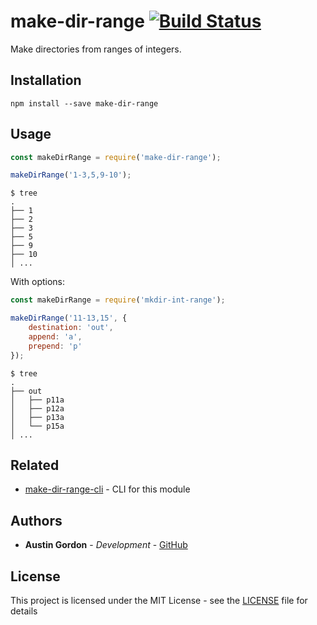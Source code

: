 # make-dir-range [![Build Status](https://travis-ci.com/hutsoninc/make-dir-range.svg?branch=master)](https://travis-ci.com/hutsoninc/make-dir-range)

Make directories from ranges of integers.

## Installation

`npm install --save make-dir-range`

## Usage

```js
const makeDirRange = require('make-dir-range');

makeDirRange('1-3,5,9-10');
```

```
$ tree
.
├── 1
├── 2
├── 3
├── 5
├── 9
├── 10
│ ...
```

With options:

```js
const makeDirRange = require('mkdir-int-range');

makeDirRange('11-13,15', {
    destination: 'out',
    append: 'a',
    prepend: 'p'
});
```

```
$ tree
.
├── out
│   ├── p11a
│   ├── p12a
│   ├── p13a
│   └── p15a
│ ...
```

## Related

- [make-dir-range-cli](https://github.com/hutsoninc/make-dir-range-cli) - CLI for this module

## Authors

* **Austin Gordon** - *Development* - [GitHub](https://github.com/AustinLeeGordon)

## License

This project is licensed under the MIT License - see the [LICENSE](LICENSE) file for details